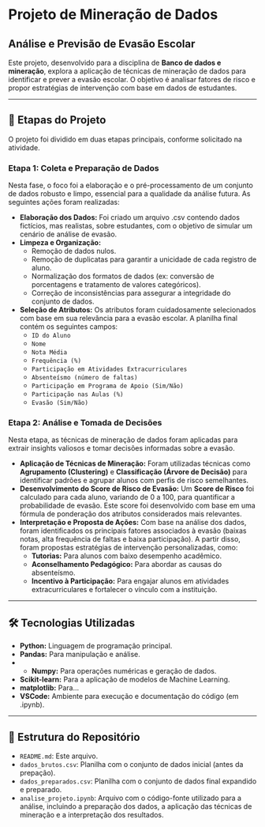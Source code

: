 # Projeto de Mineração de Dados
## Análise e Previsão de Evasão Escolar

Este projeto, desenvolvido para a disciplina de **Banco de dados e mineração**, explora a aplicação de técnicas de mineração de dados para identificar e prever a evasão escolar. O objetivo é analisar fatores de risco e propor estratégias de intervenção com base em dados de estudantes.

---

## 🚀 Etapas do Projeto

O projeto foi dividido em duas etapas principais, conforme solicitado na atividade.

### Etapa 1: Coleta e Preparação de Dados

Nesta fase, o foco foi a elaboração e o pré-processamento de um conjunto de dados robusto e limpo, essencial para a qualidade da análise futura. As seguintes ações foram realizadas:

- **Elaboração dos Dados:** Foi criado um arquivo .csv contendo dados fictícios, mas realistas, sobre estudantes, com o objetivo de simular um cenário de análise de evasão.
- **Limpeza e Organização:**
  - Remoção de dados nulos.
  - Remoção de duplicatas para garantir a unicidade de cada registro de aluno.
  - Normalização dos formatos de dados (ex: conversão de porcentagens e tratamento de valores categóricos).
  - Correção de inconsistências para assegurar a integridade do conjunto de dados.
- **Seleção de Atributos:** Os atributos foram cuidadosamente selecionados com base em sua relevância para a evasão escolar. A planilha final contém os seguintes campos:
  - `ID do Aluno`
  - `Nome`
  - `Nota Média`
  - `Frequência (%)`
  - `Participação em Atividades Extracurriculares`
  - `Absenteísmo (número de faltas)`
  - `Participação em Programa de Apoio (Sim/Não)`
  - `Participação nas Aulas (%)`
  - `Evasão (Sim/Não)`

### Etapa 2: Análise e Tomada de Decisões

Nesta etapa, as técnicas de mineração de dados foram aplicadas para extrair insights valiosos e tomar decisões informadas sobre a evasão.

- **Aplicação de Técnicas de Mineração:** Foram utilizadas técnicas como **Agrupamento (Clustering)** e **Classificação (Árvore de Decisão)** para identificar padrões e agrupar alunos com perfis de risco semelhantes.
- **Desenvolvimento do Score de Risco de Evasão:** Um **Score de Risco** foi calculado para cada aluno, variando de 0 a 100, para quantificar a probabilidade de evasão. Este score foi desenvolvido com base em uma fórmula de ponderação dos atributos considerados mais relevantes.
- **Interpretação e Proposta de Ações:** Com base na análise dos dados, foram identificados os principais fatores associados à evasão (baixas notas, alta frequência de faltas e baixa participação). A partir disso, foram propostas estratégias de intervenção personalizadas, como:
  - **Tutorias:** Para alunos com baixo desempenho acadêmico.
  - **Aconselhamento Pedagógico:** Para abordar as causas do absenteísmo.
  - **Incentivo à Participação:** Para engajar alunos em atividades extracurriculares e fortalecer o vínculo com a instituição.

---

## 🛠️ Tecnologias Utilizadas

- **Python:** Linguagem de programação principal.
- **Pandas:** Para manipulação e análise.
- - **Numpy:** Para operações numéricas e geração de dados.
- **Scikit-learn:** Para a aplicação de modelos de Machine Learning.
- **matplotlib:** Para...
- **VSCode:** Ambiente para execução e documentação do código (em .ipynb).

---

## 📂 Estrutura do Repositório

- `README.md`: Este arquivo.
- `dados_brutos.csv`: Planilha com o conjunto de dados inicial (antes da prepação).
- `dados_preparados.csv`: Planilha com o conjunto de dados final expandido e preparado.
- `analise_projeto.ipynb`: Arquivo com o código-fonte utilizado para a análise, incluindo a preparação dos dados, a aplicação das técnicas de mineração e a interpretação dos resultados.
